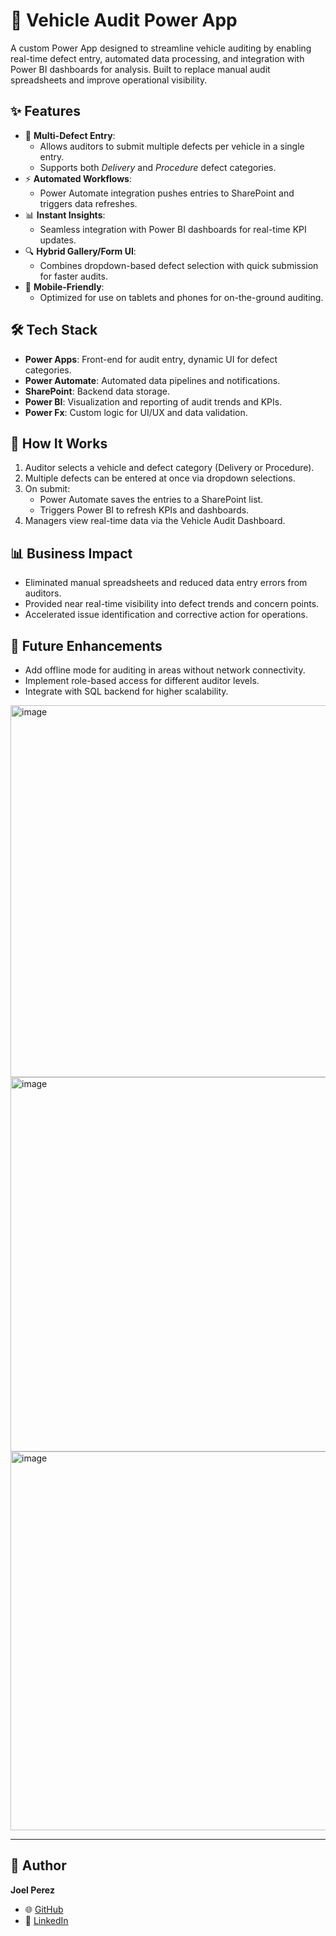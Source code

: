 # 📱 Vehicle Audit Power App

A custom Power App designed to streamline vehicle auditing by enabling real-time defect entry, automated data processing, and integration with Power BI dashboards for analysis. Built to replace manual audit spreadsheets and improve operational visibility.

## ✨ Features
- 📝 **Multi-Defect Entry**:
  - Allows auditors to submit multiple defects per vehicle in a single entry.
  - Supports both *Delivery* and *Procedure* defect categories.
- ⚡ **Automated Workflows**:
  - Power Automate integration pushes entries to SharePoint and triggers data refreshes.
- 📊 **Instant Insights**:
  - Seamless integration with Power BI dashboards for real-time KPI updates.
- 🔍 **Hybrid Gallery/Form UI**:
  - Combines dropdown-based defect selection with quick submission for faster audits.
- 📱 **Mobile-Friendly**:
  - Optimized for use on tablets and phones for on-the-ground auditing.

## 🛠️ Tech Stack
- **Power Apps**: Front-end for audit entry, dynamic UI for defect categories.
- **Power Automate**: Automated data pipelines and notifications.
- **SharePoint**: Backend data storage.
- **Power BI**: Visualization and reporting of audit trends and KPIs.
- **Power Fx**: Custom logic for UI/UX and data validation.

## 🚀 How It Works
1. Auditor selects a vehicle and defect category (Delivery or Procedure).
2. Multiple defects can be entered at once via dropdown selections.
3. On submit:
   - Power Automate saves the entries to a SharePoint list.
   - Triggers Power BI to refresh KPIs and dashboards.
4. Managers view real-time data via the Vehicle Audit Dashboard.

## 📊 Business Impact
- Eliminated manual spreadsheets and reduced data entry errors from auditors.
- Provided near real-time visibility into defect trends and concern points.
- Accelerated issue identification and corrective action for operations.

## 🔮 Future Enhancements
- Add offline mode for auditing in areas without network connectivity.
- Implement role-based access for different auditor levels.
- Integrate with SQL backend for higher scalability.


<img width="1073" height="595" alt="image" src="https://github.com/user-attachments/assets/a1bf0841-c89b-43dd-b710-363e146120dd" />
<img width="1075" height="599" alt="image" src="https://github.com/user-attachments/assets/6098e167-d0cd-4d9c-9433-f1b7065e1444" />
<img width="1084" height="606" alt="image" src="https://github.com/user-attachments/assets/339ddf66-49f6-481e-83ea-0230ee2d1f99" />

---

## 👤 Author
**Joel Perez**  
- 🌐 [GitHub](https://github.com/JoelProjectHub)  
- 💼 [LinkedIn](linkedin.com/in/joel-perez-43617b257)  
